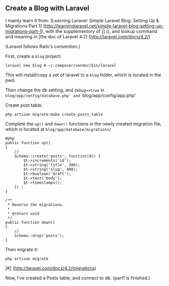 ## Create a Blog with Laravel

I mainly learn it from: [Learning Laravel: Simple Laravel Blog: Setting Up & Migrations Part 1] (http://learninglaravel.net/simple-laravel-blog-setting-up-migrations-part-1), with the supplementory of [] (),  and lookup command and meaning in [the doc of Laravel 4.2] (http://laravel.com/docs/4.2/)

(Laravel follows Rails's convention.)

First, create a `blog` project:

    laravel new blog # ~/.composer/vendor/bin/laravel

This will install/copy a set of laravel to a `blog` folder, which is located in the pwd.

Then change the db setting, and `debug=>true` in `blog/app/config/database.php' and `blog/app/config/app.php'

Create post table:

    php artisan migrate:make create_posts_table

Complete the `up()` and `down()` functions in the newly created migration file, which is located at `blog/app/database/migrations/`

    #php
    public function up()
    {
        //
        Schema::create('posts', function($t) {
            $t->increments('id');
            $t->string('title', 200);
            $t->string('slug', 400);
            $t->boolean('draft');
            $t->text('body');
            $t->timestamps();
        }) ;
    }

    /**
     * Reverse the migrations.
     *
     * @return void
     */
    public function down()
    {
        //
        Schema::drop('posts');
    }

Then migrate it:

    php artisan migrate

[#] (http://laravel.com/docs/4.2/migrations)

Now, I've created a Posts table, and connect to db.
(part1 is finished.)